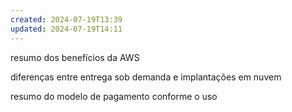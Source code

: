 ```yaml
---
created: 2024-07-19T13:39
updated: 2024-07-19T14:11
---
```

resumo dos benefícios da AWS

diferenças entre entrega sob demanda e implantações em nuvem

resumo do modelo de pagamento conforme o uso